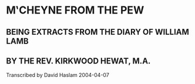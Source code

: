 # M‛CHEYNE FROM THE PEW
## BEING EXTRACTS FROM THE DIARY OF WILLIAM LAMB
## BY THE REV. KIRKWOOD HEWAT, M.A. 

Transcribed by David Haslam 2004-04-07
